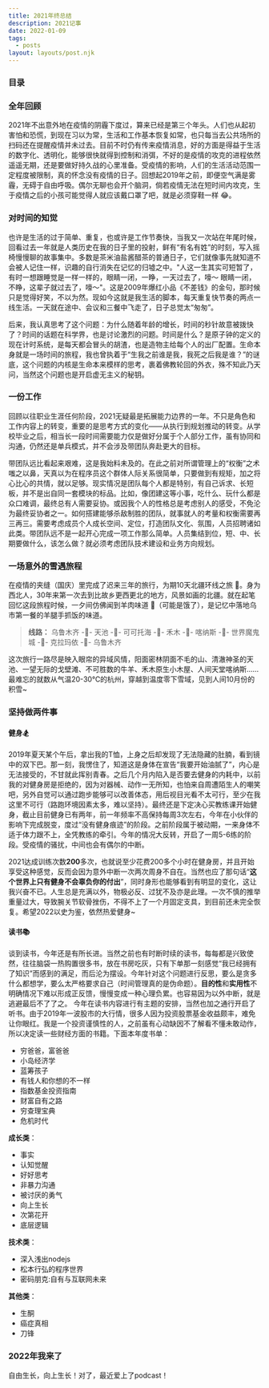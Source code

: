 ```yaml
---
title: 2021年终总结
description: 2021记事
date: 2022-01-09
tags:
  - posts
layout: layouts/post.njk
---
```

### 目录

### 全年回顾
2021年不出意外地在疫情的阴霾下度过，算来已经是第三个年头。人们也从起初害怕和恐慌，到现在习以为常，生活和工作基本恢复如常，也只每当去公共场所的扫码还在提醒疫情并未过去。目前不时仍有传来疫情消息，好的方面是得益于生活的数字化、透明化，能够很快就得到控制和消弭，不好的是疫情的攻克的进程依然遥遥无期，还是要做好持久战的心里准备。受疫情的影响，人们的生活活动范围一定程度被限制，真的怀念没有疫情的日子。回想起2019年之前，即便空气满是雾霾，无碍于自由呼吸。偶尔无聊也会开个脑洞，倘若疫情无法在短时间内攻克，生于疫情之后的小孩可能觉得人就应该戴口罩了吧，就是必须穿鞋一样 😂。

### 对时间的知觉
也许是生活的过于简单、重复，也或许是工作节奏快，当我又一次站在年尾时候，回看过去一年就是人类历史在我的日子里的投射，鲜有“有名有姓”的时刻，写入摇椅慢慢聊的故事集中。多数是茶米油盐酱醋茶的普通日子，它们就像事先就知道不会被人记住一样，识趣的自行消失在记忆的归墟之中。"人这一生其实可短暂了，有时一想跟睡觉是一样一样的，眼睛一闭，一睁，一天过去了，嚎～ 眼睛一闭，不睁，这辈子就过去了，嚎～"。这是2009年爆红小品《不差钱》的金句，那时候只是觉得好笑，不以为然。现如今这就是我生活的脚本，每天重复快节奏的两点一线生活。一天就在途中、会议和三餐中飞走了，日子总觉太“匆匆”。

后来，我认真思考了这个问题：为什么随着年龄的增长，时间的秒针故意被拨快了？时间的话题在科学界，也是讨论激烈的问题。时间是什么？是原子钟的定义的现在计时系统，是每天都会冒头的胡渣，也是造物主给每个人的出厂配置。生命本身就是一场时间的旅程，我也曾执着于“生我之前谁是我，我死之后我是谁？”的谜底，这个问题的内核是生命本来模样的思考，裹着佛教轮回的外衣，殊不知此乃天问，当然这个问题也是开启虚无主义的秘钥。

### 一份工作
回顾以往职业生涯任何阶段，2021无疑最是拓展能力边界的一年。不只是角色和工作内容上的转变，重要的是思考方式的变化——从执行到规划推动的转变。从学校毕业之后，相当长一段时间需要能力仅是做好分属于个人部分工作，虽有协同和沟通，仍然还是单兵模式，并不会涉及带团队奔赴更大的目标。

带团队远比看起来艰难，这是我始料未及的。在此之前对所谓管理上的“权衡”之术嗤之以鼻，天真以为在程序员这个群体人际关系很简单，只要做到有规矩，加之将心比心的共情，就以足够。现实情况是团队每个人都是特别，有自己诉求、长短板，并不是出自同一套模块的标品。比如，像团建这等小事，吃什么、玩什么都是众口难调，最终总有人需要妥协。或因我个人的性格总是考虑别人的感受，不免沦为最终妥协者之一。如何搭建能够杀敌制胜的团队，就事就人的考量和权衡需要再三再三。需要考虑成员个人成长空间、定位，打造团队文化、氛围，人员招聘诸如此类。带团队远不是一起开心完成一项工作那么简单。人员集结到位，短、中、长期要做什么，该怎么做？就必须考虑团队技术建设和业务方向规划。
### 一场意外的雪遇旅程
在疫情的夹缝（国庆）里完成了迟来三年的旅行，为期10天北疆环线之旅 🥳。身为西北人，30年来第一次去到比故乡更西更北的地方，风景如画的北疆。就在起笔回忆这段旅程时候，一夕间仿佛闻到羊肉味道 🥓（可能是饿了），是记忆中落地乌市第一餐的羊腿手抓饭的味道。
> **线路：**
> 乌鲁木齐 -🚗- 天池 -🚗- 可可托海 -🚗- 禾木 -🚗- 喀纳斯 -🚗- 世界魔鬼城 -🚗- 克拉玛依 -🚗- 乌鲁木齐

这次旅行一路尽是映入眼帘的异域风情，阳面密林阴面不毛的山、清澈神圣的天池、一望无际的戈壁滩、不可胜数的牛羊、禾木原生小木屋、人间天堂喀纳斯…… 最难忘的就数从气温20-30℃的杭州，穿越到温度零下雪域，见到人间10月份的积雪~ 
### 坚持做两件事
#### 健身🏂
2019年夏天某个午后，拿出我的T恤，上身之后却发现了无法隐藏的肚腩，看到镜中的双下巴。那一刻，我愣住了，知道这是身体在宣告“我要开始油腻了”，内心是无法接受的，不甘就此挥别青春。之后几个月内陷入是否要去健身的内耗中，以前我的对健身房是拒绝的，因为对器械、动作一无所知，也怕来自周遭陌生人的嘲笑吧，另外自觉可以通过跑步能够可以改善体态，用后视目光看不太可行，至少在我这里不可行（路跑环境因素太多，难以坚持）。最终还是下定决心买教练课开始健身，截止目前健身已有两年，前一年频率不高保持每周3次左右，今年在小伙伴的影响下完成脱变，度过“没有健身痕迹”的阶段。之前阶段属于被动期，一来身体不适于体力跟不上，全凭教练的牵引。今年的情况大反转，开启了一周5-6练的阶段。受疫情的骚扰，中间也会有偶尔的中断。

2021达成训练次数**200**多次，也就说至少花费200多个小时在健身房，并且开始享受这种感觉，反而会因为意外中断一次两次周身不自在。当然也应了那句话“**这个世界上只有健身不会辜负你的付出**”，同时身形也能够看到有明显的变化，这让我兴奋不已。人生总是充满以外，物极必反、过犹不及亦是此理。一次不慎的推举重量过大，导致腕关节软骨挫伤，不得不上了一个月固定支具，到目前还未完全恢复。希望2022以史为鉴，依然热爱健身~
#### 读书📚
谈到读书，今年还是有所长进。当然之前也有时断时续的读书，每每都是兴致使然，往往脑袋一热购置很多书，放在书房吃灰，只有下单那一刻感觉“我已经拥有了知识”而感到的满足，而后沦为摆设。今年针对这个问题进行反思，要么是贪多什么都想学，要么太严格要求自己（时间管理真的是伪命题）。**目的性**和**实用性**不明确情况下难以形成正反馈，慢慢变成一种心理负累。也容易因为以外中断，就是逃避最后不了了之。
今年在读书内容进行有主题的安排，当然也加之通行开启了听书。由于2019年一波股市的大行情，很多人因为投资股票基金收益颇丰，难免让你眼红。我是一个投资谨慎性的人，之前虽有心动缺因不了解看不懂未敢动作，所以决定读一些财经方面的书籍。下面本年度书单：
- 穷爸爸，富爸爸
- 小岛经济学
- 蓝筹孩子
- 有钱人和你想的不一样
- 指数基金投资指南
- 财富自有之路
- 穷查理宝典
- 危机时代

**成长类**：
- 事实
- 认知觉醒
- 好好思考
- 非暴力沟通
- 被讨厌的勇气
- 向上生长
- 次第花开
- 底层逻辑

**技术类**：
- 深入浅出nodejs
- 松本行弘的程序世界
- 密码朋克:自有与互联网未来

**其他类**：
- 生酮
- 癌症真相
- 刀锋

### 2022年我来了
自由生长，向上生长！对了，最近爱上了podcast！

